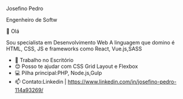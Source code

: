 Josefino Pedro

Engenheiro  de Softw

👋 Olá  

Sou specialista em Desenvolvimento Web A linguagem que domino é HTML, CSS, JS e frameworks como React, Vue.js,SASS
  
- 🚀 Trabalho no Escritório 
- 😊 Posso te ajudar com CSS Grid Layout e Flexbox
- 💻  Pilha principal:PHP, Node.js,Gulp
- 📫 Contato:Linkedin | https://www.linkedin.com/in/josefino-pedro-114a93269/

<!---
josefino-pedro-114a93269/josefino-pedro-114a93269 is a ✨ special ✨ repository because its `README.md` (this file) appears on your GitHub profile.
You can click the Preview link to take a look at your changes.
--->
